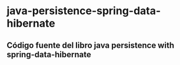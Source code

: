 # java-persistence-spring-data-hibernate
## Código fuente del libro java persistence with spring-data-hibernate
